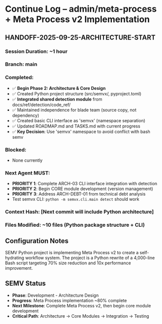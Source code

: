 # Continue Log – admin/meta-process + Meta Process v2 Implementation

## HANDOFF-2025-09-25-ARCHITECTURE-START
### Session Duration: ~1 hour
### Branch: main
### Completed:
- ✅ **Begin Phase 2: Architecture & Core Design**
- ✅ Created Python project structure (src/semvx/, pyproject.toml)
- ✅ **Integrated shared detection module** from docs/ref/detection/code_ref/
- ✅ Maintained independence for blade team (source copy, not dependency)
- ✅ Created basic CLI interface as 'semvx' (namespace separation)
- ✅ Updated ROADMAP.md and TASKS.md with current progress
- ✅ **Key Decision**: Use 'semvx' namespace to avoid conflict with bash semv
### Blocked:
- None currently
### Next Agent MUST:
- **PRIORITY 1**: Complete ARCH-03 CLI interface integration with detection
- **PRIORITY 2**: Begin CORE module development (version management)
- **PRIORITY 3**: Address ARCH-DEBT-01 from technical debt analysis
- Test semvx CLI: `python -m semvx.cli.main detect` should work
### Context Hash: [Next commit will include Python architecture]
### Files Modified: ~10 files (Python package structure + CLI)

## Configuration Notes
SEMV Python project is implementing Meta Process v2 to create a self-hydrating workflow system. The project is a Python rewrite of a 4,000-line Bash script targeting 70% size reduction and 10x performance improvement.

## SEMV Status
- **Phase**: Development - Architecture Design
- **Progress**: Meta Process implementation ~80% complete
- **Next Milestone**: Complete Meta Process v2, then begin core module development
- **Critical Path**: Architecture → Core Modules → Integration → Testing